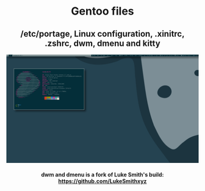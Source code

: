 <div align="center">

# Gentoo files
## /etc/portage, Linux configuration, .xinitrc, .zshrc, dwm, dmenu and kitty
![Screenshot](gentoolinux.png)</br>
#### dwm and dmenu is a fork of Luke Smith's build: https://github.com/LukeSmithxyz

 </div>
